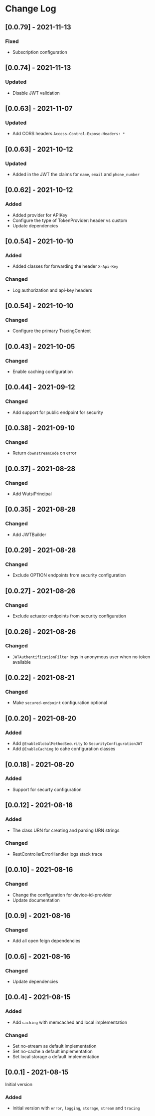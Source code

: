 # Change Log

## [0.0.79] - 2021-11-13
### Fixed
- Subscription configuration

## [0.0.74] - 2021-11-13
### Updated
- Disable JWT validation

## [0.0.63] - 2021-11-07
### Updated
- Add CORS headers `Access-Control-Expose-Headers: *`

## [0.0.63] - 2021-10-12
### Updated
- Added in the JWT the claims for `name`, `email` and `phone_number`

## [0.0.62] - 2021-10-12
### Added
- Added provider for APIKey
- Configure the type of TokenProvider: header vs custom
- Update dependencies

## [0.0.54] - 2021-10-10
### Added
- Added classes for forwarding the header `X-Api-Key`
### Changed
- Log authorization and api-key headers

## [0.0.54] - 2021-10-10
### Changed
- Configure the primary TracingContext

## [0.0.43] - 2021-10-05
### Changed
- Enable caching configuration

## [0.0.44] - 2021-09-12
### Changed
- Add support for public endpoint for security

## [0.0.38] - 2021-09-10
### Changed
- Return `downstreamCode` on error

## [0.0.37] - 2021-08-28
### Changed
- Add WutsiPrincipal

## [0.0.35] - 2021-08-28
### Changed
- Add JWTBuilder

## [0.0.29] - 2021-08-28
### Changed
- Exclude OPTION endpoints from security configuration

## [0.0.27] - 2021-08-26
### Changed
- Exclude actuator endpoints from security configuration

## [0.0.26] - 2021-08-26
### Changed
- `JWTAuthentificationFilter` logs in anonymous user when no token available

## [0.0.22] - 2021-08-21
### Changed
- Make `secured-endpoint` configuration optional

## [0.0.20] - 2021-08-20
### Added
- Add `@EnableGlobalMethodSecurity` to `SecurityConfigurationJWT`
- Add `@EnableCaching` to cahe configuration classes

## [0.0.18] - 2021-08-20
### Added
- Support for securty configuration

## [0.0.12] - 2021-08-16
### Added
- The class URN for creating and parsing URN strings
### Changed
- RestControllerErrorHandler logs stack trace

## [0.0.10] - 2021-08-16
### Changed
- Change the configuration for device-id-provider
- Update documentation

## [0.0.9] - 2021-08-16
### Changed
- Add all open feign dependencies

## [0.0.6] - 2021-08-16
### Changed
- Update dependencies

## [0.0.4] - 2021-08-15
### Added
- Add `caching` with memcached and local implementation

### Changed
- Set no-stream as default implementation
- Set no-cache a default implementation
- Set local storage a default implementation

## [0.0.1] - 2021-08-15
Initial version
### Added
- Initial version with `error`, `logging`, `storage`, `stream` and `tracing`

